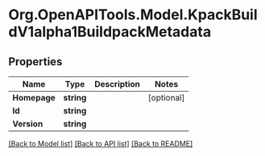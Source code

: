 
# Org.OpenAPITools.Model.KpackBuildV1alpha1BuildpackMetadata

## Properties

Name | Type | Description | Notes
------------ | ------------- | ------------- | -------------
**Homepage** | **string** |  | [optional] 
**Id** | **string** |  | 
**Version** | **string** |  | 

[[Back to Model list]](../README.md#documentation-for-models)
[[Back to API list]](../README.md#documentation-for-api-endpoints)
[[Back to README]](../README.md)

